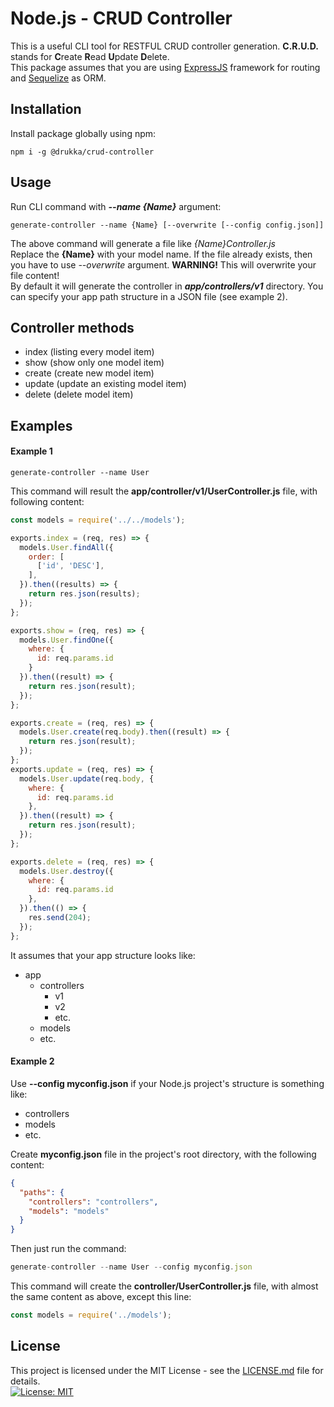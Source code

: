 Node.js - CRUD Controller
=========
This is a useful CLI tool for RESTFUL CRUD controller generation. **C.R.U.D.** stands for **C**reate **R**ead **U**pdate **D**elete.  
This package assumes that you are using [ExpressJS](https://expressjs.com/) framework for routing and  [Sequelize](http://docs.sequelizejs.com/) as ORM.

## Installation
Install package globally using npm:  
```cli
npm i -g @drukka/crud-controller
```
## Usage
Run CLI command with _**--name {Name}**_ argument:
```cli
generate-controller --name {Name} [--overwrite [--config config.json]]
```
The above command will generate a file like _{Name}Controller.js_   
Replace the **{Name}** with your model name. If the file already exists, then you have to use *--overwrite* argument. **WARNING!** This will overwrite your file content!  
By default it will generate the controller in _**app/controllers/v1**_ directory. You can specify your app path structure in a JSON file (see example 2).

## Controller methods  
- index (listing every model item)
- show (show only one model item)
- create (create new model item)
- update (update an existing model item)
- delete (delete model item)

## Examples
#### Example 1
```cli
generate-controller --name User
```
This command will result the **app/controller/v1/UserController.js** file, with following content:  
```js
const models = require('../../models');

exports.index = (req, res) => {
  models.User.findAll({
    order: [
      ['id', 'DESC'],
    ],
  }).then((results) => {
    return res.json(results);
  });
};

exports.show = (req, res) => {
  models.User.findOne({
    where: {
      id: req.params.id
    }
  }).then((result) => {
    return res.json(result);
  });
};

exports.create = (req, res) => {
  models.User.create(req.body).then((result) => {
    return res.json(result);
  });
};
exports.update = (req, res) => {
  models.User.update(req.body, {
    where: {
      id: req.params.id
    },
  }).then((result) => {
    return res.json(result);
  });
};

exports.delete = (req, res) => {
  models.User.destroy({
    where: {
      id: req.params.id
    },
  }).then(() => {
    res.send(204);
  });
};
```
It assumes that your app structure looks like:
- app
    - controllers
        - v1
        - v2
        - etc.
    - models
    - etc.
    
#### Example 2
Use **--config myconfig.json** if your Node.js project's structure is something like:  
- controllers
- models
- etc.  

Create **myconfig.json** file in the project's root directory, with the following content:
```json
{
  "paths": {
    "controllers": "controllers",
    "models": "models"
  }
}
```
Then just run the command:
```js
generate-controller --name User --config myconfig.json
```
This command will create the **controller/UserController.js** file, with almost the same content as above, except this line:  
```js
const models = require('../models');
```

## License
This project is licensed under the MIT License  - see the [LICENSE.md](https://github.com/drukka/crud-controller/blob/master/LICENSE.md) file for details.   
[![License: MIT](https://img.shields.io/badge/License-MIT-yellow.svg)](https://opensource.org/licenses/MIT)